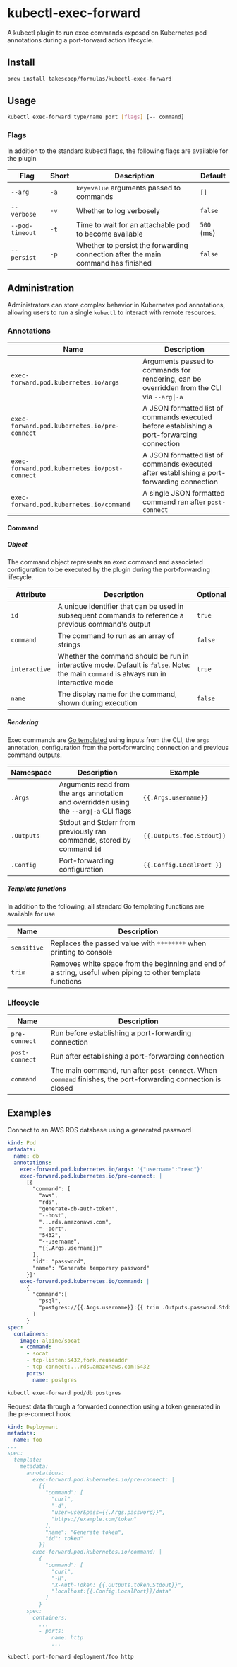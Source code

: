 # kubectl-exec-forward

A kubectl plugin to run exec commands exposed on Kubernetes pod annotations during a port-forward action lifecycle. 

## Install

```sh
brew install takescoop/formulas/kubectl-exec-forward
```

## Usage

```sh
kubectl exec-forward type/name port [flags] [-- command]
```

### Flags

In addition to the standard kubectl flags, the following flags are available for the plugin

| Flag | Short | Description | Default |
|---|---|---|---|
| `--arg` | `-a` | `key=value` arguments passed to commands | `[]` |
| `--verbose` |`-v`| Whether to log verbosely |`false` |
| `--pod-timeout` | `-t` | Time to wait for an attachable pod to become available | `500` (ms) |
| `--persist` | `-p` | Whether to persist the forwarding connection after the main command has finished | `false` |

## Administration

Administrators can store complex behavior in Kubernetes pod annotations, allowing users to run a single `kubectl` to interact with remote resources.

### Annotations

| Name | Description | 
|---|---|
| `exec-forward.pod.kubernetes.io/args` | Arguments passed to commands for rendering, can be overridden from the CLI via `--arg\|-a` |
| `exec-forward.pod.kubernetes.io/pre-connect` | A JSON formatted list of commands executed before establishing a port-forwarding connection |
| `exec-forward.pod.kubernetes.io/post-connect` | A JSON formatted list of commands executed after establishing a port-forwarding connection |
| `exec-forward.pod.kubernetes.io/command` | A single JSON formatted command ran after `post-connect` |

#### Command

##### Object

The command object represents an exec command and associated configuration to be executed by the plugin during the port-forwarding lifecycle.

| Attribute | Description | Optional |
| --- | --- | --- |
| `id` | A unique identifier that can be used in subsequent commands to reference a previous command's output | `true` |
| `command` | The command to run as an array of strings | `false` |
| `interactive` | Whether the command should be run in interactive mode. Default is `false`. Note: the main `command` is always run in interactive mode | `true` |
| `name` | The display name for the command, shown during execution | `false` |

##### Rendering

Exec commands are [Go templated](https://pkg.go.dev/text/template) using inputs from the CLI, the `args` annotation, configuration from the port-forwarding connection and previous command outputs.

| Namespace | Description | Example |
|---|---|---|
| `.Args` | Arguments read from the `args` annotation and overridden using the `--arg\|-a` CLI flags | `{{.Args.username}}` |
| `.Outputs` | Stdout and Stderr from previously ran commands, stored by command `id` | `{{.Outputs.foo.Stdout}}` |
| `.Config` | Port-forwarding configuration | `{{.Config.LocalPort }}` |

##### Template functions

In addition to the following, all standard Go templating functions are available for use

| Name | Description |
| --- | --- |
| `sensitive` | Replaces the passed value with `********` when printing to console |
| `trim` | Removes white space from the beginning and end of a string, useful when piping to other template functions |

### Lifecycle

| Name | Description | 
|---|---|
| `pre-connect` | Run before establishing a port-forwarding connection |
| `post-connect` | Run after establishing a port-forwarding connection |
| `command` | The main command, run after `post-connect`. When `command` finishes, the port-forwarding connection is closed | 

## Examples

Connect to an AWS RDS database using a generated password

```yaml
kind: Pod
metadata:
  name: db
  annotations:
    exec-forward.pod.kubernetes.io/args: '{"username":"read"}'
    exec-forward.pod.kubernetes.io/pre-connect: |
      [{
        "command": [
          "aws",
          "rds",
          "generate-db-auth-token",
          "--host",
          "...rds.amazonaws.com",
          "--port",
          "5432",
          "--username",
          "{{.Args.username}}"
        ],
        "id": "password",
        "name": "Generate temporary password"
      }]'
    exec-forward.pod.kubernetes.io/command: |
      {
        "command":[
          "psql",
          "postgres://{{.Args.username}}:{{ trim .Outputs.password.Stdout | urlquery | sensitive }}@localhost:{{.Config.LocalPort}}/db"
        ]
      }
spec:
  containers:
    image: alpine/socat
    - command:
      - socat
      - tcp-listen:5432,fork,reuseaddr
      - tcp-connect:...rds.amazonaws.com:5432
      ports:
        name: postgres
```

```sh
kubectl exec-forward pod/db postgres
```

Request data through a forwarded connection using a token generated in the pre-connect hook

```yaml
kind: Deployment
metadata:
  name: foo
...
spec:
  template:
    metadata:
      annotations:
        exec-forward.pod.kubernetes.io/pre-connect: |
          [{
            "command": [
              "curl",
              "-d",
              "user=user&pass={{.Args.password}}",
              "https://example.com/token"
            ],
            "name": "Generate token",
            "id": token"
          }]
        exec-forward.pod.kubernetes.io/command: |
          {
            "command": [
              "curl",
              "-H",
              "X-Auth-Token: {{.Outputs.token.Stdout}}",
              "localhost:{{.Config.LocalPort}}/data"
            ]
          }
      spec:
        containers:
          ...
          - ports:
              name: http
              ...
```

```sh
kubectl port-forward deployment/foo http
```
